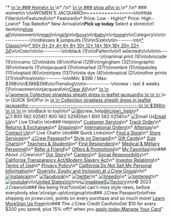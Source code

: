 "*   [\n    \n    ### Home\n    \n    ](/)\n*   /\n*   [\n    \n    ### shop all\n    \n    ](/all)\n*   /\n*   ### women\n    \n\nWOMEN'S JACQUARD\n================\n\nHide Filters\n\nFeatured\n\n*   Featured\n*   Price: Low - High\n*   Price: High - Low\n*   Top Rated\n*   New Arrival\n\n**Pick up today** Select a store\n\n1 item\n\n[shop all](/all/?crawl=no)\n\nwomen\n\n[men](/all/mens?crawl=no)\n\n[girls](/all/girls?crawl=no)\n\n[boys](/all/boys?crawl=no)\n\n[baby](/all/baby?crawl=no)\n\n[home](/all/home?crawl=no)\n\nCategory\n\n\n------------\n\n[](/all/womens?sub-categories=womens-shopall-dresses-and-jumpsuits&crawl=no&l_pattern=root-jacquard)dresses & jumpsuits (1)\n\nSize\n\n\n--------\n\n[*   Classic](/all/womens?crawl=no&fit=Classic&l_pattern=root-jacquard)\n\n[*   00](/all/womens?crawl=no&l_pattern=root-jacquard&size=00)[*   0](/all/womens?crawl=no&l_pattern=root-jacquard&size=0)[*   2](/all/womens?crawl=no&l_pattern=root-jacquard&size=2)[*   4](/all/womens?crawl=no&l_pattern=root-jacquard&size=4)[*   6](/all/womens?crawl=no&l_pattern=root-jacquard&size=6)[*   8](/all/womens?crawl=no&l_pattern=root-jacquard&size=8)[*   10](/all/womens?crawl=no&l_pattern=root-jacquard&size=10)[*   12](/all/womens?crawl=no&l_pattern=root-jacquard&size=12)[*   14](/all/womens?crawl=no&l_pattern=root-jacquard&size=14)[*   16](/all/womens?crawl=no&l_pattern=root-jacquard&size=16)[*   18](/all/womens?crawl=no&l_pattern=root-jacquard&size=18)[*   20](/all/womens?crawl=no&l_pattern=root-jacquard&size=20)[*   22](/all/womens?crawl=no&l_pattern=root-jacquard&size=22)[*   24](/all/womens?crawl=no&l_pattern=root-jacquard&size=24)\n\nColor\n\n\n---------\n\n[](/all/womens?crawl=no&l_color=root-black&l_pattern=root-jacquard)black (1)\n\nPattern\n\n1 selected[](/all/womens?crawl=no)\n\n\n\n\n-------------------------------------------------\n\n[](/all/womens?crawl=no&l_pattern=root-animal-print,root-jacquard)animal print (9)\n\n[](/all/womens?crawl=no&l_pattern=root-brocade,root-jacquard)brocade (1)\n\n[](/all/womens?crawl=no&l_pattern=root-camo,root-jacquard)camo (2)\n\n[](/all/womens?crawl=no&l_pattern=root-dots,root-jacquard)dots (8)\n\n[](/all/womens?crawl=no&l_pattern=root-floral,root-jacquard)floral (129)\n\n[](/all/womens?crawl=no&l_pattern=root-gingham,root-jacquard)gingham (32)\n\n[](/all/womens?crawl=no&l_pattern=root-graphic,root-jacquard)graphic (9)\n\n[](/all/womens?crawl=no&l_pattern=root-hearts,root-jacquard)hearts (1)\n\n[](/all/womens?crawl=no)jacquard (1)\n\n[](/all/womens?crawl=no&l_pattern=root-jacquard,root-marled)marled (37)\n\n[](/all/womens?crawl=no&l_pattern=root-jacquard,root-ombre)ombre (1)\n\n[](/all/womens?crawl=no&l_pattern=root-jacquard,root-paisley)paisley (11)\n\n[](/all/womens?crawl=no&l_pattern=root-jacquard,root-plaid)plaid (6)\n\n[](/all/womens?crawl=no&l_pattern=root-jacquard,root-stripes)stripes (137)\n\n[](/all/womens?crawl=no&l_pattern=root-jacquard,root-tie-dye)tie dye (4)\n\n[](/all/womens?crawl=no&l_pattern=root-jacquard,root-tropical)tropical (2)\n\n[](/all/womens?crawl=no&l_pattern=root-jacquard,root-other-prints)other prints (21)\n\nPrice\n\n\n---------\n\nMin: $398 / Max: $398\n\n$398$398\n\nTrending\n\n\n------------\n\n[](/all/womens?crawl=no&l_pattern=root-jacquard&trending=newLast4Weeks)new - last 4 weeks (1)\n\nwomen[](/all/?crawl=no)\n\njacquard[](/all/womens?crawl=no)\n\n[Clear All](/all/?crawl=no)\n\n*   [\n    \n    ![womens Collection strapless sheath dress in leaflet jacquard](https://www.jcrew.com/s7-img-facade/BP904_BK0001_m?hei=640&crop=0,0,512,0)\n    \n    \n    \n    ](/p/womens/categories/clothing/dresses-and-jumpsuits/collection-strapless-sheath-dress-in-leaflet-jacquard/BP904?display=standard&fit=Classic&color_name=black&colorProductCode=BP904)\n    \n    QUICK SHOP\n    \n    [\n    \n    Collection strapless sheath dress in leaflet jacquard\n    -----------------------------------------------------\n    \n    $398\n    \n    \n    \n    ](/p/womens/categories/clothing/dresses-and-jumpsuits/collection-strapless-sheath-dress-in-leaflet-jacquard/BP904?display=standard&fit=Classic&color_name=black&colorProductCode=BP904)\n    \n\nBack to top\n\n*   ![@jcrew_help](/next-static/images/sidecar-modules/footer/twitter-2.svg)[@jcrew\\_help](https://twitter.com/jcrew_help)\n*   ![1 800 562 0258](/next-static/images/sidecar-modules/footer/phone-2.svg)[1 800 562 0258](tel:1 800 562 0258)\n*   ![Email Us](/next-static/images/sidecar-modules/footer/email.svg)[Email Us](mailto:help@jcrew.com)\n*   Live Chat\n    \n\n### Help\n\n*   [Customer Service](/help/customer-service)\n*   [Track Order](/help/order-status)\n*   [Returns & Exchanges](/help/returns-exchanges)\n*   [Shipping](/help/shipping-handling)\n*   [International Orders](/help/international-orders)\n*   [Afterpay](/afterpay-faq)\n*   [Contact Us](/help/contact-us)\n*   Live Chat\n    \n\n### Quick Links\n\n*   [Find a Store](https://stores.jcrew.com/search)\n*   [Store Services](/s/store-services)\n*   [J.Crew Passport](/s/rewards)\n*   [Style on Demand](/s/style-on-demand)\n*   [Gift Cards](/help/gift-card)\n*   [Size Charts](/r/size-charts)\n*   [Teachers & Students](/s/teacher-student-discount)\n*   [First Responders](/s/military-medical-first-responder-discount)\n*   [Medical & Military Personnel](/s/military-medical-first-responder-discount)\n*   [Refer a Friend](/share)\n*   [Offers & Promotions](/best-deals)\n*   [My Favorites](/favorites)\n\n### About J.Crew\n\n*   [Our Story](/s/aboutus)\n*   [Careers](https://jobs.jcrew.com)\n*   [Social Responsibility](/s/corporate-responsibility)\n*   [California Transparency Act/Modern Slavery Act](/s/CSR-california-transparency-act)\n*   [Investor Relations](https://investors.jcrew.com)\n*   [Terms of Use](/help/terms-of-use)\n*   [Privacy Policy](/help/privacy-policy)\n*   [California Do Not Sell My Personal Information](https://jcrew.clarip.com/dsr/create?brand=jcrew&type=3)\n*   [Diversity, Equity and Inclusion at J.Crew Group](/s/diversity-equity-inclusion)\n\n*   [![instagram](/next-static/images/sidecar-modules/footer/instagram-2.svg)](http://instagram.com/jcrew)\n*   [![facebook](/next-static/images/sidecar-modules/footer/facebook-2.svg)](https://www.facebook.com/jcrew)\n*   [![twitter](/next-static/images/sidecar-modules/footer/twitter-2.svg)](https://twitter.com/jcrew)\n*   [![linkedin](/next-static/images/sidecar-modules/footer/linkedin.svg)](https://www.linkedin.com/company/j-crew)\n*   [![pinterest](/next-static/images/sidecar-modules/footer/pinterest-2.svg)](http://pinterest.com/jcrew/)\n*   [![youtube](/next-static/images/sidecar-modules/footer/youtube-2.svg)](http://www.youtube.com/user/jcrewinsider)\n\n[United States\n\n](/r/context-chooser)\n\n[![madewell](/next-static/images/sidecar-modules/footer/madewell.svg)](https://www.madewell.com)[![factory](/next-static/images/sidecar-modules/navigation/jcrew-factory-logo-black.svg)](https://factory.jcrew.com)\n\n© 2023 J.Crew\n\n### like being first?\n\nGet can't-miss style news, before everybody else.\n\nsign up\n\nsignup\n\n### J.Crew Passport\n\nFree shipping on jcrew.com, points on every purchase and so much more! [Learn More](/s/rewards)[Sign Up Free](/?register=true)\n\n### The J.Crew Credit Card\n\nGet $10 for every $200 you spend, plus 15% off\\* when you [apply today.](/s/credit-card)[Manage Your Card](https://d.comenity.net/jcrew/)"